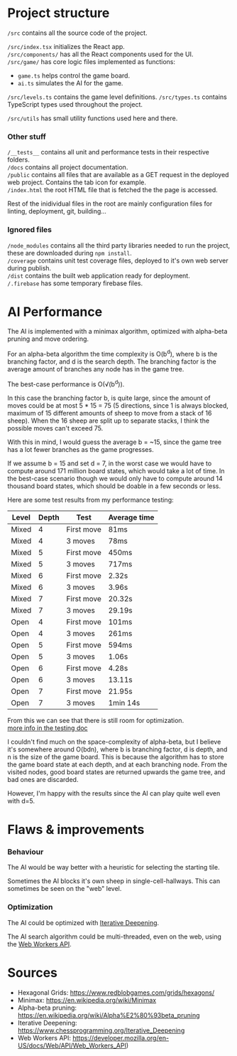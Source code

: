 # Project structure

`/src` contains all the source code of the project.

`/src/index.tsx` initializes the React app.  
`/src/components/` has all the React components used for the UI.  
`/src/game/` has core logic files implemented as functions:

- `game.ts` helps control the game board.
- `ai.ts` simulates the AI for the game.

`/src/levels.ts` contains the game level definitions.
`/src/types.ts` contains TypeScript types used throughout the project.

`/src/utils` has small utility functions used here and there.

### Other stuff

`/__tests__` contains all unit and performance tests in their respective folders.  
`/docs` contains all project documentation.  
`/public` contains all files that are available as a GET request in the deployed web project. Contains the tab icon for example.  
`/index.html` the root HTML file that is fetched the the page is accessed.

Rest of the inidividual files in the root are mainly configuration files for linting, deployment, git, building...

### Ignored files

`/node_modules` contains all the third party libraries needed to run the project, these are downloaded during `npm install`.  
`/coverage` contains unit test coverage files, deployed to it's own web server during publish.  
`/dist` contains the built web application ready for deployment.  
`/.firebase` has some temporary firebase files.

# AI Performance

The AI is implemented with a minimax algorithm, optimized with alpha-beta pruning and move ordering.

For an alpha-beta algorithm the time complexity is O(b<sup>d</sup>), where b is the branching factor, and d is the search depth. The branching factor is the average amount of branches any node has in the game tree.

The best-case performance is O(√(b<sup>d</sup>)).

In this case the branching factor b, is quite large, since the amount of moves could be at most 5 \* 15 = 75 (5 directions, since 1 is always blocked, maximum of 15 different amounts of sheep to move from a stack of 16 sheep). When the 16 sheep are split up to separate stacks, I think the possible moves can't exceed 75.

With this in mind, I would guess the average b = ~15, since the game tree has a lot fewer branches as the game progresses.

If we assume b = 15 and set d = 7, in the worst case we would have to compute around 171 million board states, which would take a lot of time. In the best-case scenario though we would only have to compute around 14 thousand board states, which should be doable in a few seconds or less.

Here are some test results from my performance testing:

| Level | Depth | Test       | Average time |
| ----- | ----- | ---------- | ------------ |
| Mixed | 4     | First move | 81ms         |
| Mixed | 4     | 3 moves    | 78ms         |
| Mixed | 5     | First move | 450ms        |
| Mixed | 5     | 3 moves    | 717ms        |
| Mixed | 6     | First move | 2.32s        |
| Mixed | 6     | 3 moves    | 3.96s        |
| Mixed | 7     | First move | 20.32s       |
| Mixed | 7     | 3 moves    | 29.19s       |
| Open  | 4     | First move | 101ms        |
| Open  | 4     | 3 moves    | 261ms        |
| Open  | 5     | First move | 594ms        |
| Open  | 5     | 3 moves    | 1.06s        |
| Open  | 6     | First move | 4.28s        |
| Open  | 6     | 3 moves    | 13.11s       |
| Open  | 7     | First move | 21.95s       |
| Open  | 7     | 3 moves    | 1min 14s     |

From this we can see that there is still room for optimization.  
[more info in the testing doc](./testing.md)

I couldn't find much on the space-complexity of alpha-beta, but I believe it's somewhere around O(bdn), where b is branching factor, d is depth, and n is the size of the game board. This is because the algorithm has to store the game board state at each depth, and at each branching node. From the visited nodes, good board states are returned upwards the game tree, and bad ones are discarded.

However, I'm happy with the results since the AI can play quite well even with d=5.

# Flaws & improvements

### Behaviour

The AI would be way better with a heuristic for selecting the starting tile.

Sometimes the AI blocks it's own sheep in single-cell-hallways. This can sometimes be seen on the "web" level.

### Optimization

The AI could be optimized with [Iterative Deepening](https://developer.mozilla.org/en-US/docs/Web/API/Web_Workers_API).

The AI search algorithm could be multi-threaded, even on the web, using the [Web Workers API](https://developer.mozilla.org/en-US/docs/Web/API/Web_Workers_API).

# Sources

- Hexagonal Grids: https://www.redblobgames.com/grids/hexagons/
- Minimax: https://en.wikipedia.org/wiki/Minimax
- Alpha-beta pruning: https://en.wikipedia.org/wiki/Alpha%E2%80%93beta_pruning
- Iterative Deepening: https://www.chessprogramming.org/Iterative_Deepening
- Web Workers API: https://developer.mozilla.org/en-US/docs/Web/API/Web_Workers_API)
